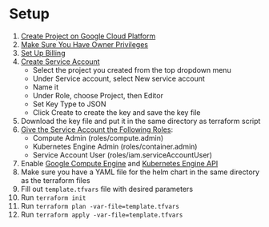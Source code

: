 # Setup
1. [Create Project on Google Cloud Platform](https://console.cloud.google.com/projectcreate)
2. [Make Sure You Have Owner Privileges](https://console.cloud.google.com/iam-admin/iam) 
3. [Set Up Billing](https://console.cloud.google.com/billing)
4. [Create Service Account](https://console.cloud.google.com/apis/credentials/serviceaccountkey)  
    - Select the project you created from the top dropdown menu
    - Under Service account, select New service account
    - Name it
    - Under Role, choose Project, then Editor
    - Set Key Type to JSON
    - Click Create to create the key and save the key file
6. Download the key file and put it in the same directory as terraform script 
7. [Give the Service Account the Following Roles](https://console.cloud.google.com/iam-admin/iam):
   - Compute Admin (roles/compute.admin)
   - Kubernetes Engine Admin (roles/container.admin)
   - Service Account User (roles/iam.serviceAccountUser)
14. Enable [Google Compute Engine](https://console.developers.google.com/apis/library/compute.googleapis.com) and [Kubernetes Engine API](https://console.developers.google.com/apis/library/container.googleapis.com)
15. Make sure you have a YAML file for the helm chart in the same directory as the terraform files
15. Fill out `template.tfvars` file with desired parameters 
16. Run `terraform init`  
17. Run `terraform plan -var-file=template.tfvars`  
18. Run `terraform apply -var-file=template.tfvars` 
